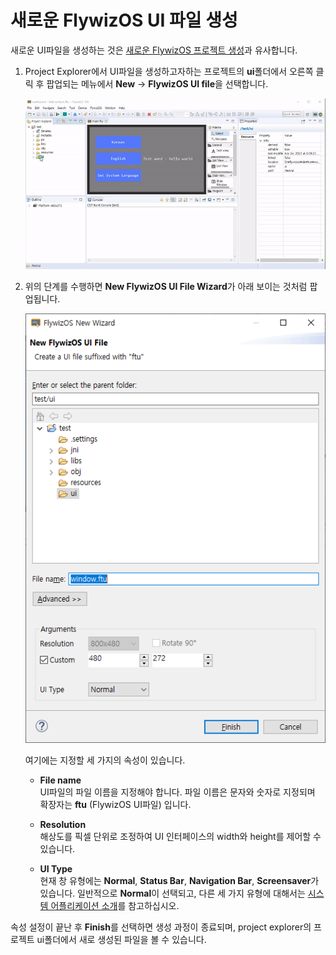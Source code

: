 # <span id="new_flythings_project">새로운 FlywizOS UI 파일 생성</span>  
새로운 UI파일을 생성하는 것은 [새로운 FlywizOS 프로젝트 생성](new_flythings_project.md#new_flythings_project)과 유사합니다.
1. Project Explorer에서 UI파일을 생성하고자하는 프로젝트의 **ui**폴더에서 오른쪽 클릭 후 팝업되는 메뉴에서 **New** -> **FlywizOS UI file**을 선택합니다.

   ![](assets/ide/new_ftu.gif)  

2. 위의 단계를 수행하면 **New FlywizOS UI File Wizard**가 아래 보이는 것처럼 팝업됩니다.

   ![](assets/ide/wizard_new_ftu.png)  

   여기에는 지정할 세 가지의 속성이 있습니다.   
   * **File name**   
     UI파일의 파일 이름을 지정해야 합니다. 파일 이름은 문자와 숫자로 지정되며 확장자는 **ftu** (FlywizOS UI파일) 입니다.
     
   * **Resolution**  
     해상도를 픽셀 단위로 조정하여 UI 인터페이스의 width와 height를 제어할 수 있습니다.
      
   * **UI Type**   
     현재 창 유형에는 **Normal**, **Status Bar**, **Navigation Bar**, **Screensaver**가 있습니다. 일반적으로 **Normal**이 선택되고, 다른 세 가지 유형에 대해서는 [시스템 어플리케이션 소개](system_app.md)를 참고하십시오.

 속성 설정이 끝난 후 **Finish**를 선택하면 생성 과정이 종료되며, project explorer의 프로젝트 ui폴더에서 새로 생성된 파일을 볼 수 있습니다. 